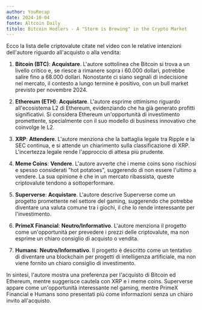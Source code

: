 ```yaml
---
author: YouRecap
date: 2024-10-04
fonte: Altcoin Daily
titolo: Bitcoin Hodlers - A "Storm is Brewing" in the Crypto Market
---
```


Ecco la lista delle criptovalute citate nel video con le relative intenzioni dell'autore riguardo all'acquisto o alla vendita:

1. **Bitcoin (BTC)**: **Acquistare**. L'autore sottolinea che Bitcoin si trova a un livello critico e, se riesce a rimanere sopra i 60.000 dollari, potrebbe salire fino a 68.000 dollari. Nonostante ci siano segnali di indecisione nel mercato, il contesto a lungo termine è positivo, con un bull market previsto per novembre 2024.

2. **Ethereum (ETH)**: **Acquistare**. L'autore esprime ottimismo riguardo all'ecosistema L2 di Ethereum, evidenziando che ha già generato profitti significativi. Si considera Ethereum un'opportunità di investimento promettente, specialmente con il suo modello di business innovativo che coinvolge le L2.

3. **XRP**: **Attendere**. L'autore menziona che la battaglia legale tra Ripple e la SEC continua, e si attende un chiarimento sulla classificazione di XRP. L'incertezza legale rende l'approccio di attesa più prudente.

4. **Meme Coins**: **Vendere**. L'autore avverte che i meme coins sono rischiosi e spesso considerati "hot potatoes", suggerendo di non essere l'ultimo a vendere. La sua opinione è che in un mercato ribassista, queste criptovalute tendono a sottoperformare.

5. **Superverse**: **Acquistare**. L'autore descrive Superverse come un progetto promettente nel settore del gaming, suggerendo che potrebbe diventare una valuta comune tra i giochi, il che lo rende interessante per l'investimento.

6. **PrimeX Financial**: **Neutro/Informativo**. L'autore menziona il progetto come un'opportunità per prevedere i prezzi delle criptovalute, ma non esprime un chiaro consiglio di acquisto o vendita.

7. **Humans**: **Neutro/Informativo**. Il progetto è descritto come un tentativo di diventare una blockchain per progetti di intelligenza artificiale, ma non viene fornito un chiaro consiglio di investimento.

In sintesi, l'autore mostra una preferenza per l'acquisto di Bitcoin ed Ethereum, mentre suggerisce cautela con XRP e i meme coins. Superverse appare come un'opportunità interessante nel gaming, mentre PrimeX Financial e Humans sono presentati più come informazioni senza un chiaro invito all'acquisto.
